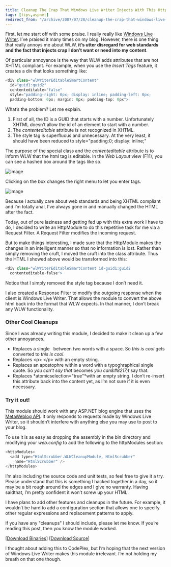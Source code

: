```yaml
---
title: Cleanup The Crap That Windows Live Writer Injects With This HttpModule
tags: [tips,aspnet]
redirect_from: "/archive/2007/07/28/cleanup-the-crap-that-windows-live-writer-injects-with-this.aspx/"
---
```


First, let me start off with some praise. I really really like [Windows
Live Writer](http://windowslivewriter.spaces.live.com/ "WLW Team Blog").
I’ve praised it many times on my blog. However, there is one thing that
really annoys me about WLW, **it’s utter disregard for web standards and
the fact that injects crap I don’t want or need into my content**.

Of particular annoyance is the way that WLW adds attributes that are not
XHTML compliant. For example, when you use the *Insert Tags* feature, it
creates a div that looks something like:

```csharp
<div class="wlWriterEditableSmartContent" 
  id="guid1:guid2" 
  contenteditable="false" 
  style="padding-right: 0px; display: inline; padding-left: 0px; 
  padding-bottom: 0px; margin: 0px; padding-top: 0px">
```

What’s the problem? Let me explain. 

1.  First of all, the ID is a GUID that starts with a number.
    Unfortunately XHTML doesn’t allow the id of an element to start with
    a number.
2.  The *contenteditable* attribute is not recognized in XHTML.
3.  The style tag is superfluous and unnecessary. At the very least, it
    should have been reduced to style="padding:0; display: inline;"

The purpose of the special class and the *contenteditable* attribute is
to inform WLW that the html tag is editable. In the *Web Layout* view
(F11), you can see a hashed box around the tags like so.

![image](https://haacked.com/assets/images/haacked_com/WindowsLiveWriter/CleanupAfterWindowsLiveWriterWithThisHtt_1348B/image_2.png)

Clicking on the box changes the right menu to let you enter tags.

![image](https://haacked.com/assets/images/haacked_com/WindowsLiveWriter/CleanupAfterWindowsLiveWriterWithThisHtt_1348B/image1.png)

Because I actually care about web standards and being XHTML compliant
and I’m totally anal, I’ve always gone in and manually changed the HTML
after the fact.

Today, out of pure laziness and getting fed up with this extra work I
have to do, I decided to write an HttpModule to do this repetitive task
for me via a Request Filter. A Request Filter modifies the incoming
request.

But to make things interesting, I made sure that the HttpModule makes
the changes in an intelligent manner so that no information is lost.
Rather than simply removing the cruft, I moved the cruft into the class
attribute. Thus the HTML I showed above would be transformed into this:

```csharp
<div class="wlWriterEditableSmartContent id-guid1:guid2 
  contenteditable-false">
```

Notice that I simply removed the style tag because I don’t need it.

I also created a Response Filter to modify the outgoing response when
the client is Windows Live Writer. That allows the module to convert the
above html back into the format that WLW expects. In that manner, I
don’t break any WLW functionality.

### Other Cool Cleanups

Since I was already writing this module, I decided to make it clean up a
few other annoyances.

-   Replaces a single &nbsp; between two words with a space. So
    *this&nbsp;is&nbsp;cool* gets converted to *this is cool*.
-   Replaces \<p\>&nbsp;\</p\> with an empty string.
-   Replaces an apostophre within a word with a typoghraphical single
    quote. So *you can’t say that* becomes *you can&\#8217;t* say that.
-   Replaces *atomicselection="true"*with an empty string. I don’t
    re-insert this attribute back into the content yet, as I’m not sure
    if it is even necessary.

### Try it out!

This module should work with any ASP.NET blog engine that uses the
[MetaWeblog
API](http://www.xmlrpc.com/metaWeblogApi "RFC: MetaWeblog API"). It only
responds to requests made by Windows Live Writer, so it shouldn’t
interfere with anything else you may use to post to your blog.

To use it is as easy as dropping the assembly in the bin directory and
modifying your *web.config* to add the following to the httpModules
section:

```csharp
<httpModules>
  <add type="HtmlScrubber.WLWCleanupModule, HtmlScrubber" 
    name="HtmlScrubber" />
</httpModules>
```

I’m also including the source code and unit tests, so feel free to give
it a try. Please understand that this is something I hacked together in
a day, so it may be a bit rough around the edges and I give no warranty.
Having saidthat, I’m pretty confident it won’t screw up your HTML.

I have plans to add other features and cleanups in the future. For
example, it wouldn’t be hard to add a configuration section that allows
one to specify other regular expressions and replacement patterns to
apply.

If you have any "cleanups" I should include, please let me know. If
you’re reading this post, then you know the module worked.

[[Download
Binaries](https://haacked.com/code/Haacked-Html-Scrubber.zip "Download Binaries")]
[[Download
Source](https://haacked.com/code/Haacked-HtmlScrubber-SOURCE.zip "Html Scrubber Source Code")]

I thought about adding this to CodePlex, but I’m hoping that the next
version of Windows Live Writer makes this module irrelevant. I’m not
holding my breath on that one though.

